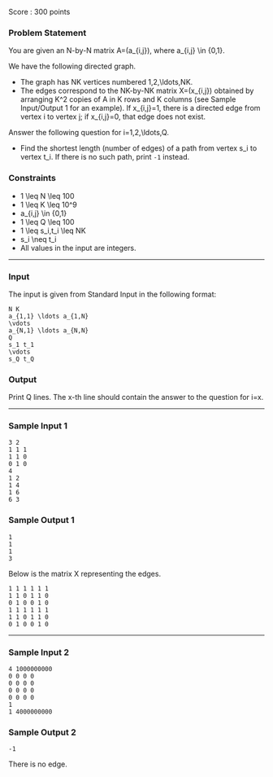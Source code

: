 Score : 300 points

### Problem Statement

You are given an N-by-N matrix A=(a\_{i,j}), where a\_{i,j} \in \{0,1\}.

We have the following directed graph.

* The graph has NK vertices numbered 1,2,\ldots,NK.
* The edges correspond to the NK-by-NK matrix X=(x\_{i,j}) obtained by arranging K^2 copies of A in K rows and K columns (see Sample Input/Output 1 for an example). If x\_{i,j}=1, there is a directed edge from vertex i to vertex j; if x\_{i,j}=0, that edge does not exist.

Answer the following question for i=1,2,\ldots,Q.

* Find the shortest length (number of edges) of a path from vertex s\_i to vertex t\_i. If there is no such path, print `-1` instead.

### Constraints

* 1 \leq N \leq 100
* 1 \leq K \leq 10^9
* a\_{i,j} \in \{0,1\}
* 1 \leq Q \leq 100
* 1 \leq s\_i,t\_i \leq NK
* s\_i \neq t\_i
* All values in the input are integers.

---

### Input

The input is given from Standard Input in the following format:

```
N K
a_{1,1} \ldots a_{1,N}
\vdots
a_{N,1} \ldots a_{N,N}
Q
s_1 t_1
\vdots
s_Q t_Q
```

### Output

Print Q lines. The x-th line should contain the answer to the question for i=x.

---

### Sample Input 1

```
3 2
1 1 1
1 1 0
0 1 0
4
1 2
1 4
1 6
6 3
```

### Sample Output 1

```
1
1
1
3
```

Below is the matrix X representing the edges.

```
1 1 1 1 1 1
1 1 0 1 1 0
0 1 0 0 1 0
1 1 1 1 1 1
1 1 0 1 1 0
0 1 0 0 1 0
```

---

### Sample Input 2

```
4 1000000000
0 0 0 0
0 0 0 0
0 0 0 0
0 0 0 0
1
1 4000000000
```

### Sample Output 2

```
-1
```

There is no edge.